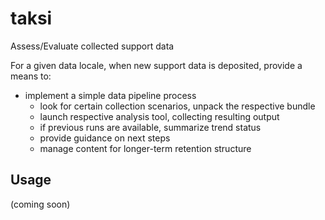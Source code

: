 # taksi

Assess/Evaluate collected support data

For a given data locale, when new support data is deposited, provide a means to:
- implement a simple data pipeline process
  - look for certain collection scenarios, unpack the respective bundle
  - launch respective analysis tool, collecting resulting output
  - if previous runs are available, summarize trend status
  - provide guidance on next steps
  - manage content for longer-term retention structure

## Usage

(coming soon)
